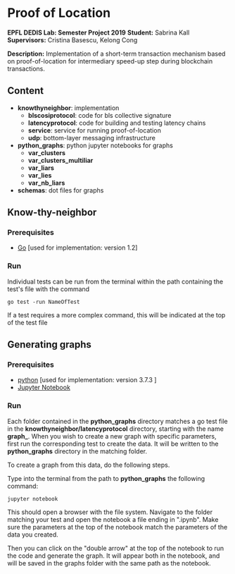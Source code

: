 # Proof of Location
__EPFL DEDIS Lab: Semester Project 2019__
__Student:__ Sabrina Kall
__Supervisors:__ Cristina Basescu, Kelong Cong

__Description:__ Implementation of a short-term transaction mechanism based on proof-of-location for intermediary speed-up step during blockchain transactions.

## Content

* __knowthyneighbor__:  implementation
	- __blscosiprotocol__: code for bls collective signature
	- __latencyprotocol__: code for building and testing latency chains
	- __service__: service for running proof-of-location
	- __udp__: bottom-layer messaging infrastructure
*  __python_graphs__: python jupyter notebooks for graphs
	- __var_clusters__
 	- __var_clusters_multiliar__
	- __var_liars__
	- __var_lies__
	- __var_nb_liars__
*  __schemas__: dot files for graphs


## Know-thy-neighbor

### Prerequisites

* [Go](https://golang.org/doc/install) [used for implementation: version 1.2]

### Run

Individual tests can be run from the terminal within the path containing the test's file with the command
```
go test -run NameOfTest
```

If a test requires a more complex command, this will be indicated at the top of the test file

## Generating graphs

### Prerequisites
* [python](https://www.python.org/downloads/) [used for implementation: version 3.7.3 ]
* [Jupyter Notebook](https://jupyter.org/install) 

### Run

Each folder contained in the **python_graphs** directory matches a go test file in the **knowthyneighbor/latencyprotocol** directory, starting with the name **graph_**. When you wish to create a new graph with specific parameters, first run the corresponding test to create the data. It will be written to the __python_graphs__ directory in the matching folder.

To create a graph from this data, do the following steps.

Type into the terminal from the path to **python_graphs** the following command:
```
jupyter notebook
```

This should open a browser with the file system. Navigate to the folder matching your test and open the notebook a file ending in ".ipynb". Make sure the parameters at the top of the notebook match the parameters of the data you created.

Then you can click on the "double arrow" at the top of the notebook to run the code and generate the graph. It will appear both in the notebook, and will be saved in the graphs folder with the same path as the notebook.




